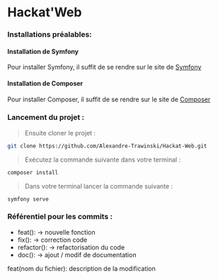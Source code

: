 <h1> Hackat'Web </h1>

### Installations préalables: 

#### Installation de Symfony
Pour installer Symfony, il suffit de se rendre sur le site de [Symfony](https://symfony.com/download)

#### Installation de Composer
Pour installer Composer, il suffit de se rendre sur le site de [Composer](https://getcomposer.org/download/)


### Lancement du projet : 

> Ensuite cloner le projet : 

```bash
git clone https://github.com/Alexandre-Trawinski/Hackat-Web.git

```
>  Exécutez la commande suivante dans votre terminal :

```bash
composer install
```

> Dans votre terminal lancer la commande suivante :

```
symfony serve
```


### Référentiel pour les commits :

- feat(): -> nouvelle fonction
- fix(): -> correction code
- refactor(): -> refactorisation du code
- doc(): -> ajout / modif de documentation

feat(nom du fichier): description de la modification
